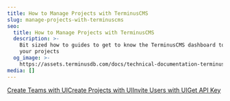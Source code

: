 ```yaml
---
title: How to Manage Projects with TerminusCMS
slug: manage-projects-with-terminuscms
seo:
  title: How to Manage Projects with TerminusCMS
  description: >-
    Bit sized how to guides to get to know the TerminusCMS dashboard to manage
    your projects
  og_image: >-
    https://assets.terminusdb.com/docs/technical-documentation-terminuscms-og.png
media: []
---
```


[Create Teams with UI](/docs/create-a-team-with-terminuscms/)[Create Projects with UI](/docs/create-a-project-with-terminuscms/)[Invite Users with UI](/docs/invite-users-using-terminuscms/)[Get API Key](/docs/get-your-api-key-from-terminuscms/)